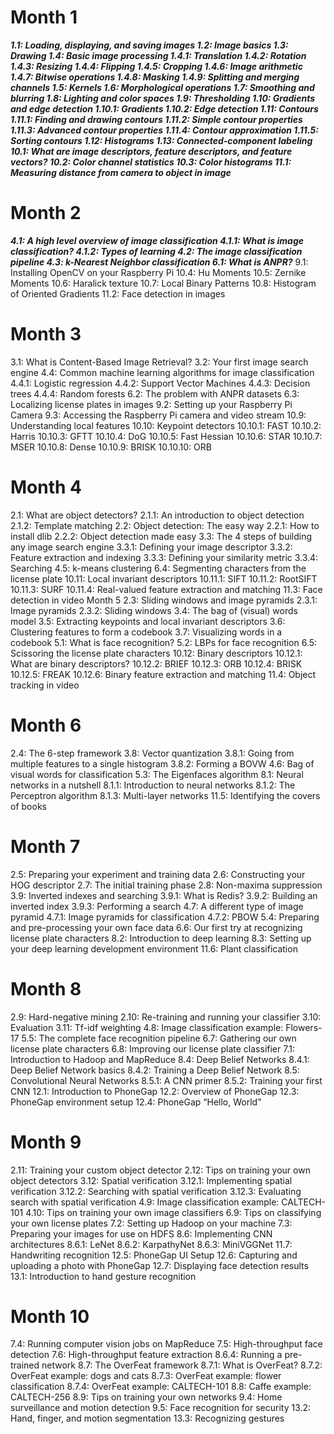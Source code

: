 #  Month 1
***1.1: Loading, displaying, and saving images
1.2: Image basics
1.3: Drawing
1.4: Basic image processing
1.4.1: Translation
1.4.2: Rotation
1.4.3: Resizing
1.4.4: Flipping
1.4.5: Cropping
1.4.6: Image arithmetic
1.4.7: Bitwise operations
1.4.8: Masking
1.4.9: Splitting and merging channels
1.5: Kernels
1.6: Morphological operations
1.7: Smoothing and blurring
1.8: Lighting and color spaces
1.9: Thresholding
1.10: Gradients and edge detection
1.10.1: Gradients
1.10.2: Edge detection
1.11: Contours
1.11.1: Finding and drawing contours
1.11.2: Simple contour properties
1.11.3: Advanced contour properties
1.11.4: Contour approximation
1.11.5: Sorting contours
1.12: Histograms
1.13: Connected-component labeling
10.1: What are image descriptors, feature descriptors, and feature vectors?
10.2: Color channel statistics
10.3: Color histograms
11.1: Measuring distance from camera to object in image***
#  Month 2
***4.1: A high level overview of image classification
4.1.1: What is image classification?
4.1.2: Types of learning
4.2: The image classification pipeline
4.3: k-Nearest Neighbor classification
6.1: What is ANPR?***
9.1: Installing OpenCV on your Raspberry Pi
10.4: Hu Moments
10.5: Zernike Moments
10.6: Haralick texture
10.7: Local Binary Patterns
10.8: Histogram of Oriented Gradients
11.2: Face detection in images
#  Month 3
3.1: What is Content-Based Image Retrieval?
3.2: Your first image search engine
4.4: Common machine learning algorithms for image classification
4.4.1: Logistic regression
4.4.2: Support Vector Machines
4.4.3: Decision trees
4.4.4: Random forests
6.2: The problem with ANPR datasets
6.3: Localizing license plates in images
9.2: Setting up your Raspberry Pi Camera
9.3: Accessing the Raspberry Pi camera and video stream
10.9: Understanding local features
10.10: Keypoint detectors
10.10.1: FAST
10.10.2: Harris
10.10.3: GFTT
10.10.4: DoG
10.10.5: Fast Hessian
10.10.6: STAR
10.10.7: MSER
10.10.8: Dense
10.10.9: BRISK
10.10.10: ORB
#  Month 4
2.1: What are object detectors?
2.1.1: An introduction to object detection
2.1.2: Template matching
2.2: Object detection: The easy way
2.2.1: How to install dlib
2.2.2: Object detection made easy
3.3: The 4 steps of building any image search engine
3.3.1: Defining your image descriptor
3.3.2: Feature extraction and indexing
3.3.3: Defining your similarity metric
3.3.4: Searching
4.5: k-means clustering
6.4: Segmenting characters from the license plate
10.11: Local invariant descriptors
10.11.1: SIFT
10.11.2: RootSIFT
10.11.3: SURF
10.11.4: Real-valued feature extraction and matching
11.3: Face detection in video
Month 5
2.3: Sliding windows and image pyramids
2.3.1: Image pyramids
2.3.2: Sliding windows
3.4: The bag of (visual) words model
3.5: Extracting keypoints and local invariant descriptors
3.6: Clustering features to form a codebook
3.7: Visualizing words in a codebook
5.1: What is face recognition?
5.2: LBPs for face recognition
6.5: Scissoring the license plate characters
10.12: Binary descriptors
10.12.1: What are binary descriptors?
10.12.2: BRIEF
10.12.3: ORB
10.12.4: BRISK
10.12.5: FREAK
10.12.6: Binary feature extraction and matching
11.4: Object tracking in video
# Month 6
2.4: The 6-step framework
3.8: Vector quantization
3.8.1: Going from multiple features to a single histogram
3.8.2: Forming a BOVW
4.6: Bag of visual words for classification
5.3: The Eigenfaces algorithm
8.1: Neural networks in a nutshell
8.1.1: Introduction to neural networks
8.1.2: The Perceptron algorithm
8.1.3: Multi-layer networks
11.5: Identifying the covers of books
# Month 7
2.5: Preparing your experiment and training data
2.6: Constructing your HOG descriptor
2.7: The initial training phase
2.8: Non-maxima suppression
3.9: Inverted indexes and searching
3.9.1: What is Redis?
3.9.2: Building an inverted index
3.9.3: Performing a search
4.7: A different type of image pyramid
4.7.1: Image pyramids for classification
4.7.2: PBOW
5.4: Preparing and pre-processing your own face data
6.6: Our first try at recognizing license plate characters
8.2: Introduction to deep learning
8.3: Setting up your deep learning development environment
11.6: Plant classification
#  Month 8
2.9: Hard-negative mining
2.10: Re-training and running your classifier
3.10: Evaluation
3.11: Tf-idf weighting
4.8: Image classification example: Flowers-17
5.5: The complete face recognition pipeline
6.7: Gathering our own license plate characters
6.8: Improving our license plate classifier
7.1: Introduction to Hadoop and MapReduce
8.4: Deep Belief Networks
8.4.1: Deep Belief Network basics
8.4.2: Training a Deep Belief Network
8.5: Convolutional Neural Networks
8.5.1: A CNN primer
8.5.2: Training your first CNN
12.1: Introduction to PhoneGap
12.2: Overview of PhoneGap
12.3: PhoneGap environment setup
12.4: PhoneGap “Hello, World”
#  Month 9
2.11: Training your custom object detector
2.12: Tips on training your own object detectors
3.12: Spatial verification
3.12.1: Implementing spatial verification
3.12.2: Searching with spatial verification
3.12.3: Evaluating search with spatial verification
4.9: Image classification example: CALTECH-101
4.10: Tips on training your own image classifiers
6.9: Tips on classifying your own license plates
7.2: Setting up Hadoop on your machine
7.3: Preparing your images for use on HDFS
8.6: Implementing CNN architectures
8.6.1: LeNet
8.6.2: KarpathyNet
8.6.3: MiniVGGNet
11.7: Handwriting recognition
12.5: PhoneGap UI Setup
12.6: Capturing and uploading a photo with PhoneGap
12.7: Displaying face detection results
13.1: Introduction to hand gesture recognition
#  Month 10
7.4: Running computer vision jobs on MapReduce
7.5: High-throughput face detection
7.6: High-throughput feature extraction
8.6.4: Running a pre-trained network
8.7: The OverFeat framework
8.7.1: What is OverFeat?
8.7.2: OverFeat example: dogs and cats
8.7.3: OverFeat example: flower classification
8.7.4: OverFeat example: CALTECH-101
8.8: Caffe example: CALTECH-256
8.9: Tips on training your own networks
9.4: Home surveillance and motion detection
9.5: Face recognition for security
13.2: Hand, finger, and motion segmentation
13.3: Recognizing gestures